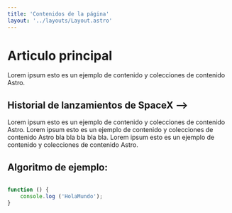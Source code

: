 ```yaml
---
title: 'Contenidos de la página'
layout: '../layouts/Layout.astro'
---
```



# Articulo principal

Lorem ipsum esto es un ejemplo de contenido y colecciones de contenido Astro.

## Historial de lanzamientos de SpaceX -->

Lorem ipsum esto es un ejemplo de contenido y colecciones de contenido Astro.
Lorem ipsum esto es un ejemplo de contenido y colecciones de contenido Astro bla bla bla bla bla.
Lorem ipsum esto es un ejemplo de contenido y colecciones de contenido Astro.


## Algoritmo de ejemplo:

```javascript

function () {
    console.log ('HolaMundo');
}
```